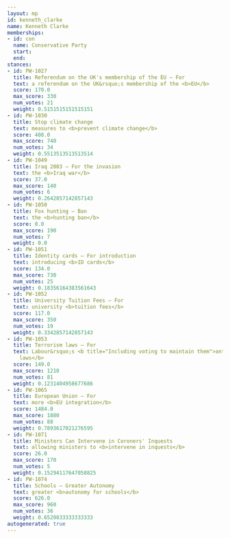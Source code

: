 ```yaml
---
layout: mp
id: kenneth_clarke
name: Kenneth Clarke
memberships:
- id: con
  name: Conservative Party
  start: 
  end: 
stances:
- id: PW-1027
  title: Referendum on the UK's membership of the EU — For
  text: a referendum on the UK&rsquo;s membership of the <b>EU</b>
  score: 170.0
  max_score: 330
  num_votes: 21
  weight: 0.5151515151515151
- id: PW-1030
  title: Stop climate change
  text: measures to <b>prevent climate change</b>
  score: 408.0
  max_score: 740
  num_votes: 34
  weight: 0.5513513513513514
- id: PW-1049
  title: Iraq 2003 — For the invasion
  text: the <b>Iraq war</b>
  score: 37.0
  max_score: 140
  num_votes: 6
  weight: 0.2642857142857143
- id: PW-1050
  title: Fox hunting — Ban
  text: the <b>hunting ban</b>
  score: 0.0
  max_score: 190
  num_votes: 7
  weight: 0.0
- id: PW-1051
  title: Identity cards — For introduction
  text: introducing <b>ID cards</b>
  score: 134.0
  max_score: 730
  num_votes: 25
  weight: 0.18356164383561643
- id: PW-1052
  title: University Tuition Fees — For
  text: university <b>tuition fees</b>
  score: 117.0
  max_score: 350
  num_votes: 19
  weight: 0.3342857142857143
- id: PW-1053
  title: Terrorism laws — For
  text: Labour&rsquo;s <b title="Including voting to maintain them">anti-terrorism
    laws</b>
  score: 149.0
  max_score: 1210
  num_votes: 81
  weight: 0.1231404958677686
- id: PW-1065
  title: European Union — For
  text: more <b>EU integration</b>
  score: 1484.0
  max_score: 1880
  num_votes: 88
  weight: 0.7893617021276595
- id: PW-1071
  title: Ministers Can Intervene in Coroners' Inquests
  text: allowing ministers to <b>intervene in inquests</b>
  score: 26.0
  max_score: 170
  num_votes: 5
  weight: 0.15294117647058825
- id: PW-1074
  title: Schools — Greater Autonomy
  text: greater <b>autonomy for schools</b>
  score: 626.0
  max_score: 960
  num_votes: 36
  weight: 0.6520833333333333
autogenerated: true
---
```

